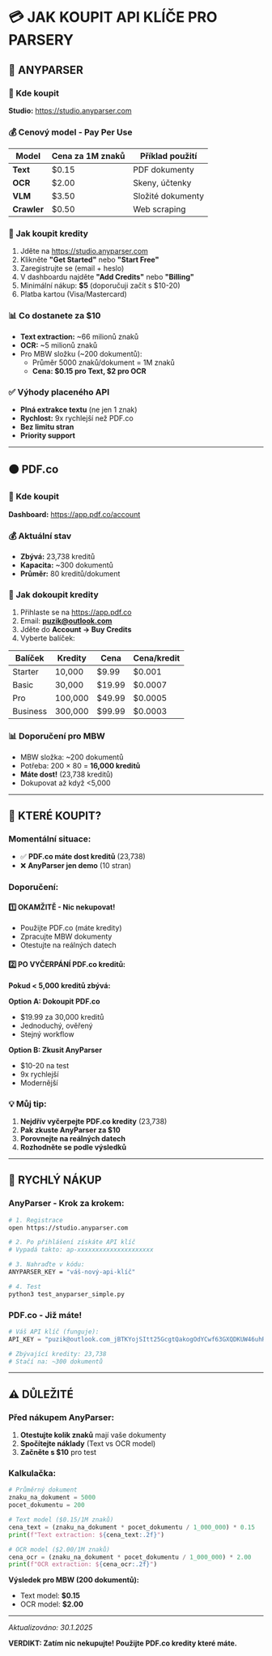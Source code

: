 # 💳 JAK KOUPIT API KLÍČE PRO PARSERY

## 🔵 ANYPARSER

### 📍 Kde koupit
**Studio:** https://studio.anyparser.com

### 💰 Cenový model - Pay Per Use
| Model | Cena za 1M znaků | Příklad použití |
|-------|------------------|-----------------|
| **Text** | $0.15 | PDF dokumenty |
| **OCR** | $2.00 | Skeny, účtenky |
| **VLM** | $3.50 | Složité dokumenty |
| **Crawler** | $0.50 | Web scraping |

### 🛒 Jak koupit kredity
1. Jděte na https://studio.anyparser.com
2. Klikněte **"Get Started"** nebo **"Start Free"**
3. Zaregistrujte se (email + heslo)
4. V dashboardu najděte **"Add Credits"** nebo **"Billing"**
5. Minimální nákup: **$5** (doporučuji začít s $10-20)
6. Platba kartou (Visa/Mastercard)

### 📊 Co dostanete za $10
- **Text extraction:** ~66 milionů znaků
- **OCR:** ~5 milionů znaků
- Pro MBW složku (~200 dokumentů):
  - Průměr 5000 znaků/dokument = 1M znaků
  - **Cena: $0.15 pro Text, $2 pro OCR**

### ✅ Výhody placeného API
- **Plná extrakce textu** (ne jen 1 znak)
- **Rychlost:** 9x rychlejší než PDF.co
- **Bez limitu stran**
- **Priority support**

---

## 🟠 PDF.co

### 📍 Kde koupit
**Dashboard:** https://app.pdf.co/account

### 💰 Aktuální stav
- **Zbývá:** 23,738 kreditů
- **Kapacita:** ~300 dokumentů
- **Průměr:** 80 kreditů/dokument

### 🛒 Jak dokoupit kredity
1. Přihlaste se na https://app.pdf.co
2. Email: **puzik@outlook.com**
3. Jděte do **Account → Buy Credits**
4. Vyberte balíček:

| Balíček | Kredity | Cena | Cena/kredit |
|---------|---------|------|-------------|
| Starter | 10,000 | $9.99 | $0.001 |
| Basic | 30,000 | $19.99 | $0.0007 |
| Pro | 100,000 | $49.99 | $0.0005 |
| Business | 300,000 | $99.99 | $0.0003 |

### 📊 Doporučení pro MBW
- MBW složka: ~200 dokumentů
- Potřeba: 200 × 80 = **16,000 kreditů**
- **Máte dost!** (23,738 kreditů)
- Dokupovat až když <5,000

---

## 🎯 KTERÉ KOUPIT?

### Momentální situace:
- ✅ **PDF.co máte dost kreditů** (23,738)
- ❌ **AnyParser jen demo** (10 stran)

### Doporučení:

#### 1️⃣ OKAMŽITĚ - Nic nekupovat!
- Použijte PDF.co (máte kredity)
- Zpracujte MBW dokumenty
- Otestujte na reálných datech

#### 2️⃣ PO VYČERPÁNÍ PDF.co kreditů:
**Pokud < 5,000 kreditů zbývá:**

**Option A: Dokoupit PDF.co**
- $19.99 za 30,000 kreditů
- Jednoduchý, ověřený
- Stejný workflow

**Option B: Zkusit AnyParser**
- $10-20 na test
- 9x rychlejší
- Modernější

### 💡 Můj tip:
1. **Nejdřív vyčerpejte PDF.co kredity** (23,738)
2. **Pak zkuste AnyParser za $10**
3. **Porovnejte na reálných datech**
4. **Rozhodněte se podle výsledků**

---

## 📱 RYCHLÝ NÁKUP

### AnyParser - Krok za krokem:
```bash
# 1. Registrace
open https://studio.anyparser.com

# 2. Po přihlášení získáte API klíč
# Vypadá takto: ap-xxxxxxxxxxxxxxxxxxxxx

# 3. Nahraďte v kódu:
ANYPARSER_KEY = "váš-nový-api-klíč"

# 4. Test
python3 test_anyparser_simple.py
```

### PDF.co - Již máte!
```python
# Váš API klíč (funguje):
API_KEY = "puzik@outlook.com_jBTKYojSItt25GcgtQakogOdYCwf63GXQDKUW46uhRQmJStwMG4ozND282mVn6Bf"

# Zbývající kredity: 23,738
# Stačí na: ~300 dokumentů
```

---

## ⚠️ DŮLEŽITÉ

### Před nákupem AnyParser:
1. **Otestujte kolik znaků** mají vaše dokumenty
2. **Spočítejte náklady** (Text vs OCR model)
3. **Začněte s $10** pro test

### Kalkulačka:
```python
# Průměrný dokument
znaku_na_dokument = 5000
pocet_dokumentu = 200

# Text model ($0.15/1M znaků)
cena_text = (znaku_na_dokument * pocet_dokumentu / 1_000_000) * 0.15
print(f"Text extraction: ${cena_text:.2f}")

# OCR model ($2.00/1M znaků)
cena_ocr = (znaku_na_dokument * pocet_dokumentu / 1_000_000) * 2.00
print(f"OCR extraction: ${cena_ocr:.2f}")
```

**Výsledek pro MBW (200 dokumentů):**
- Text model: **$0.15**
- OCR model: **$2.00**

---

*Aktualizováno: 30.1.2025*

**VERDIKT: Zatím nic nekupujte! Použijte PDF.co kredity které máte.**